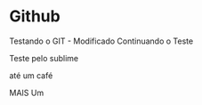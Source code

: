 # Github

Testando o GIT - Modificado 
 Continuando o Teste

Teste pelo sublime

até um café

MAIS Um
